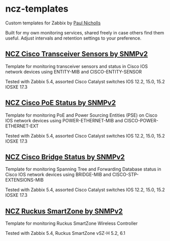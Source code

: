 # ncz-templates
Custom templates for Zabbix by [Paul Nicholls](https://nvents.co)

Built for my own monitoring services, shared freely in case others find them useful. 
Adjust intervals and retention settings to your preference.

## [NCZ Cisco Transceiver Sensors by SNMPv2](template_ncz_cisco_transceiver_sensors_by_snmpv2/)
Template for monitoring transceiver sensors and status in Cisco IOS network devices using ENTITY-MIB and CISCO-ENTITY-SENSOR

Tested with Zabbix 5.4, assorted Cisco Catalyst switches IOS 12.2, 15.0, 15.2 IOSXE 17.3

## [NCZ Cisco PoE Status by SNMPv2](template_ncz_cisco_poe_status_by_snmpv2/)
Template for monitoring PoE and Power Sourcing Entities (PSE) on Cisco IOS network devices using POWER-ETHERNET-MIB and CISCO-POWER-ETHERNET-EXT

Tested with Zabbix 5.4, assorted Cisco Catalyst switches IOS 12.2, 15.0, 15.2 IOSXE 17.3

## [NCZ Cisco Bridge Status by SNMPv2](template_ncz_cisco_bridge_status_by_snmpv2/)
Template for monitoring Spanning Tree and Forwarding Database status in Cisco IOS network devices using BRIDGE-MIB and CISCO-STP-EXTENSIONS-MIB

Tested with Zabbix 5.4, assorted Cisco Catalyst switches IOS 12.2, 15.0, 15.2 IOSXE 17.3

## [NCZ Ruckus SmartZone by SNMPv2](template_ncz_ruckus_smartzone_by_snmpv2/)
Template for monitoring Ruckus SmartZone Wireless Controller 

Tested with Zabbix 5.4, Ruckus SmartZone vSZ-H 5.2, 6.1



